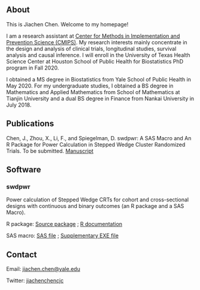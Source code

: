 ## About

This is Jiachen Chen. Welcome to my homepage!

I am a research assistant at [Center for Methods in Implementation and Prevention Science (CMIPS)](https://publichealth.yale.edu/cmips/). My research interests mainly concentrate in the design and analysis of clinical trials, longitudinal studies, survival analysis and causal inference. I will enroll in the University of Texas Health Science Center at Houston School of Public Health for Biostatistics PhD program in Fall 2020.


I obtained a MS degree in Biostatistics from Yale School of Public Health in May 2020. For my undergraduate studies, I obtained a BS degree in Mathematics and Applied Mathematics from School of Mathematics at Tianjin University and a dual BS degree in Finance from Nankai University in July 2018.

## Publications
Chen, J., Zhou, X., Li, F., and Spiegelman, D. swdpwr: A SAS Macro and An R Package for Power Calculation in Stepped Wedge Cluster Randomized Trials. To be submitted. [Manuscript](article_1.7.pdf)

## Software 

### swdpwr

Power calculation of Stepped Wedge CRTs for cohort and cross-sectional designs with continuous and binary outcomes (an R package and a SAS Macro).

R package: [Source package](swdpwr_1.1.tar.gz) ;   [R documentation](swdpwr_1.1.pdf)

SAS macro: [SAS file](swdpwr_macro_v4.sas)  ;   [Supplementary EXE file](swdnew.exe)



## Contact
Email: jiachen.chen@yale.edu

Twitter: [jiachenchencjc](https://twitter.com/jiachenchencjc)
